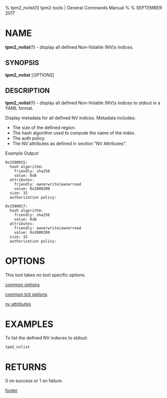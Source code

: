 % tpm2_nvlist(1) tpm2-tools | General Commands Manual
%
% SEPTEMBER 2017

# NAME

**tpm2_nvlist**(1) - display all defined Non-Volatile (NV)s indices.

SYNOPSIS
--------

**tpm2_nvlist** [*OPTIONS*]

DESCRIPTION
-----------

**tpm2_nvlist**(1) - display all defined Non-Volatile (NV)s indices to stdout in a YAML format.

Display metadata for all defined NV indices. Metadata includes:

  * The size of the defined region.
  * The hash algorithm used to compute the name of the index.
  * The auth policy.
  * The NV attributes as defined in section "NV Attributes".

Example Output:
```
0x1500015:
  hash algorithm:
    friendly: sha256
    value: 0xB
  attributes:
    friendly: ownerwrite|ownerread
    value: 0x2000200
  size: 32
  authorization policy:

0x1500017:
  hash algorithm:
    friendly: sha256
    value: 0xB
  attributes:
    friendly: ownerwrite|ownerread
    value: 0x2000200
  size: 32
  authorization policy:
```

# OPTIONS

This tool takes no tool specific options.

[common options](common/options.md)

[common tcti options](common/tcti.md)

[nv attributes](common/nv-attrs.md)

# EXAMPLES

To list the defined NV indeces to stdout:

```
tpm2_nvlist
```

# RETURNS

0 on success or 1 on failure.

[footer](common/footer.md)
